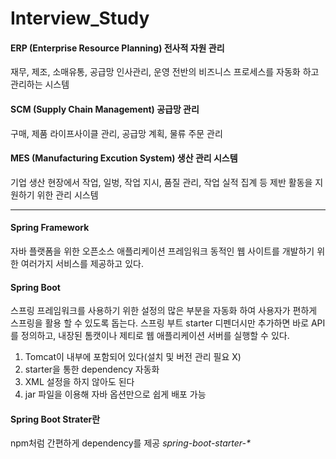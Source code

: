 # Interview_Study

#### ERP (Enterprise Resource Planning) 전사적 자원 관리
재무, 제조, 소매유통, 공급망 인사관리, 운영 전반의 비즈니스 프로세스를 자동화 하고 관리하는 시스템

#### SCM (Supply Chain Management) 공급망 관리
구매, 제품 라이프사이클 관리, 공급망 계획, 물류 주문 관리

#### MES (Manufacturing Excution System) 생산 관리 시스템
기업 생산 현장에서 작업, 일벙, 작업 지시, 품질 관리, 작업 실적 집계 등 제반 활동을 지원하기 위한 관리 시스템

<hr>

#### Spring Framework
자바 플랫폼을 위한 오픈소스 애플리케이션 프레임워크
동적인 웹 사이트를 개발하기 위한 여러가지 서비스를 제공하고 있다.

#### Spring Boot
스프링 프레임워크를 사용하기 위한 설정의 많은 부분을 자동화 하여 사용자가 편하게 스프링을 활용 할 수 있도록 돕는다.
스프링 부트 starter 디펜더시만 추가하면 바로 API를 정의하고, 내장된 톰캣이나 제티로 웹 애플리케이션 서버를 실행할 수 있다.
 1) Tomcat이 내부에 포함되어 있다(설치 및 버전 관리 필요 X)
 2) starter을 통한 dependency 자동화
 3) XML 설정을 하지 않아도 된다
 4) jar 파일을 이용해 자바 옵션만으로 쉽게 배포 가능

#### Spring Boot Strater란
npm처럼 간편하게 dependency를 제공
<i>spring-boot-starter-*</i>
